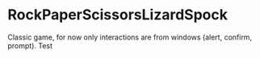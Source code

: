 # RockPaperScissorsLizardSpock

Classic game, for now only interactions are from windows (alert, confirm, prompt). Test
